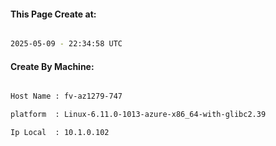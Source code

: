 
   
#### This Page Create at:

```bash

2025-05-09 - 22:34:58 UTC

```

#### Create By Machine:

```bash

Host Name : fv-az1279-747

platform  : Linux-6.11.0-1013-azure-x86_64-with-glibc2.39

Ip Local  : 10.1.0.102

```

